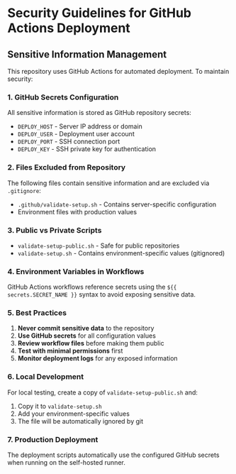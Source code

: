 # Security Guidelines for GitHub Actions Deployment

## Sensitive Information Management

This repository uses GitHub Actions for automated deployment. To maintain security:

### 1. GitHub Secrets Configuration

All sensitive information is stored as GitHub repository secrets:

- `DEPLOY_HOST` - Server IP address or domain
- `DEPLOY_USER` - Deployment user account
- `DEPLOY_PORT` - SSH connection port
- `DEPLOY_KEY` - SSH private key for authentication

### 2. Files Excluded from Repository

The following files contain sensitive information and are excluded via `.gitignore`:

- `.github/validate-setup.sh` - Contains server-specific configuration
- Environment files with production values

### 3. Public vs Private Scripts

- `validate-setup-public.sh` - Safe for public repositories
- `validate-setup.sh` - Contains environment-specific values (gitignored)

### 4. Environment Variables in Workflows

GitHub Actions workflows reference secrets using the `${{ secrets.SECRET_NAME }}` syntax to avoid exposing sensitive data.

### 5. Best Practices

1. **Never commit sensitive data** to the repository
2. **Use GitHub secrets** for all configuration values
3. **Review workflow files** before making them public
4. **Test with minimal permissions** first
5. **Monitor deployment logs** for any exposed information

### 6. Local Development

For local testing, create a copy of `validate-setup-public.sh` and:

1. Copy it to `validate-setup.sh`
2. Add your environment-specific values
3. The file will be automatically ignored by git

### 7. Production Deployment

The deployment scripts automatically use the configured GitHub secrets when running on the self-hosted runner.